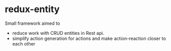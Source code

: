 # redux-entity
Small framework aimed to
- reduce work with CRUD entities in Rest api.
- simplify action generation for actions and make action-reaction closer to each other
